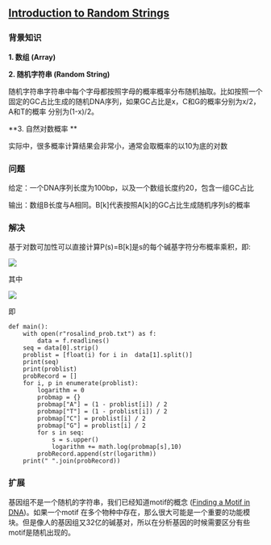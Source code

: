 ## [Introduction to Random Strings](https://rosalind.info/problems/prob/)

### 背景知识

**1. 数组 (Array)**

**2. 随机字符串 (Random String)**

随机字符串字符串中每个字母都按照字母的概率概率分布随机抽取。比如按照一个固定的GC占比生成的随机DNA序列，如果GC占比是x，C和G的概率分别为x/2，A和T的概率
分别为(1-x)/2。

**3. 自然对数概率 **

实际中，很多概率计算结果会非常小，通常会取概率的以10为底的对数

### 问题

给定：一个DNA序列长度为100bp，以及一个数组长度约20，包含一组GC占比

输出：数组B长度与A相同。B[k]代表按照A[k]的GC占比生成随机序列s的概率

### 解决

基于对数可加性可以直接计算P(s)=B[k]是s的每个碱基字符分布概率乘积，即:

<a href="https://latex.codecogs.com" target="_blank"><img src="https://latex.codecogs.com/gif.latex?P(s)%20=%20\sum%20P(s_{i})" /></a>

其中

<a href="https://latex.codecogs.com" target="_blank"><img src="https://github.com/kaiwang0112006/rosalind_solve/blob/main/code/IntroductiontoRandomStrings/form1.gif" /></a>

即

    def main():
        with open(r"rosalind_prob.txt") as f:
            data = f.readlines()
        seq = data[0].strip()
        problist = [float(i) for i in  data[1].split()]
        print(seq)
        print(problist)
        probRecord = []
        for i, p in enumerate(problist):
            logarithm = 0
            probmap = {}
            probmap["A"] = (1 - problist[i]) / 2
            probmap["T"] = (1 - problist[i]) / 2
            probmap["C"] = problist[i] / 2
            probmap["G"] = problist[i] / 2
            for s in seq:
                s = s.upper()
                logarithm += math.log(probmap[s],10)
            probRecord.append(str(logarithm))
        print(" ".join(probRecord))

### 扩展

基因组不是一个随机的字符串，我们已经知道motif的概念 ([Finding a Motif in DNA](https://rosalind.info/problems/subs/))。如果一个motif
在多个物种中存在，那么很大可能是一个重要的功能模块。但是像人的基因组又32亿的碱基对，所以在分析基因的时候需要区分有些motif是随机出现的。




